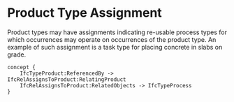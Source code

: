 Product Type Assignment
=======================

Product types may have assignments indicating re-usable process types for which occurrences may operate on occurrences of the product type. An example of such assignment is a task type for placing concrete in slabs on grade.

```
concept {
    IfcTypeProduct:ReferencedBy -> IfcRelAssignsToProduct:RelatingProduct
    IfcRelAssignsToProduct:RelatedObjects -> IfcTypeProcess
}
```
